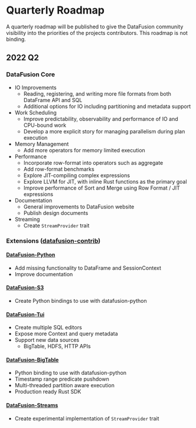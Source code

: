 <!---
  Licensed to the Apache Software Foundation (ASF) under one
  or more contributor license agreements.  See the NOTICE file
  distributed with this work for additional information
  regarding copyright ownership.  The ASF licenses this file
  to you under the Apache License, Version 2.0 (the
  "License"); you may not use this file except in compliance
  with the License.  You may obtain a copy of the License at

    http://www.apache.org/licenses/LICENSE-2.0

  Unless required by applicable law or agreed to in writing,
  software distributed under the License is distributed on an
  "AS IS" BASIS, WITHOUT WARRANTIES OR CONDITIONS OF ANY
  KIND, either express or implied.  See the License for the
  specific language governing permissions and limitations
  under the License.
-->

# Quarterly Roadmap

A quarterly roadmap will be published to give the DataFusion community visibility into the priorities of the projects contributors. This roadmap is not binding.

## 2022 Q2

### DataFusion Core

- IO Improvements
  - Reading, registering, and writing more file formats from both DataFrame API and SQL
  - Additional options for IO including partitioning and metadata support
- Work Scheduling
  - Improve predictability, observability and performance of IO and CPU-bound work
  - Develop a more explicit story for managing parallelism during plan execution
- Memory Management
  - Add more operators for memory limited execution
- Performance
  - Incorporate row-format into operators such as aggregate
  - Add row-format benchmarks
  - Explore JIT-compiling complex expressions
  - Explore LLVM for JIT, with inline Rust functions as the primary goal
  - Improve performance of Sort and Merge using Row Format / JIT expressions
- Documentation
  - General improvements to DataFusion website
  - Publish design documents
- Streaming
  - Create `StreamProvider` trait

### Extensions ([datafusion-contrib](https://github.com/datafusion-contrib]))

#### [DataFusion-Python](https://github.com/datafusion-contrib/datafusion-python)

- Add missing functionality to DataFrame and SessionContext
- Improve documentation

#### [DataFusion-S3](https://github.com/datafusion-contrib/datafusion-objectstore-s3)

- Create Python bindings to use with datafusion-python

#### [DataFusion-Tui](https://github.com/datafusion-contrib/datafusion-tui)

- Create multiple SQL editors
- Expose more Context and query metadata
- Support new data sources
  - BigTable, HDFS, HTTP APIs

#### [DataFusion-BigTable](https://github.com/datafusion-contrib/datafusion-bigtable)

- Python binding to use with datafusion-python
- Timestamp range predicate pushdown
- Multi-threaded partition aware execution
- Production ready Rust SDK

#### [DataFusion-Streams](https://github.com/datafusion-contrib/datafusion-streams)

- Create experimental implementation of `StreamProvider` trait
